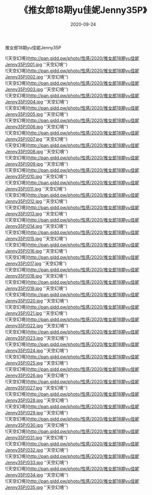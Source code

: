 ﻿---
layout: post
title:  《推女郎18期yu佳妮Jenny35P》
date:   2020-09-24
img: http://pan.gjdd.pw/photo/性感/2020/推女郎18期yu佳妮Jenny35P/000.jpg
categories: [美女, 性感, 泳衣]
---

推女郎18期yu佳妮Jenny35P



![天空幻境](http://pan.gjdd.pw/photo/性感/2020/推女郎18期yu佳妮Jenny35P/001.jpg ''天空幻境'') <br>
![天空幻境](http://pan.gjdd.pw/photo/性感/2020/推女郎18期yu佳妮Jenny35P/002.jpg ''天空幻境'') <br>
![天空幻境](http://pan.gjdd.pw/photo/性感/2020/推女郎18期yu佳妮Jenny35P/003.jpg ''天空幻境'') <br>
![天空幻境](http://pan.gjdd.pw/photo/性感/2020/推女郎18期yu佳妮Jenny35P/004.jpg ''天空幻境'') <br>
![天空幻境](http://pan.gjdd.pw/photo/性感/2020/推女郎18期yu佳妮Jenny35P/005.jpg ''天空幻境'') <br>
![天空幻境](http://pan.gjdd.pw/photo/性感/2020/推女郎18期yu佳妮Jenny35P/006.jpg ''天空幻境'') <br>
![天空幻境](http://pan.gjdd.pw/photo/性感/2020/推女郎18期yu佳妮Jenny35P/007.jpg ''天空幻境'') <br>
![天空幻境](http://pan.gjdd.pw/photo/性感/2020/推女郎18期yu佳妮Jenny35P/008.jpg ''天空幻境'') <br>
![天空幻境](http://pan.gjdd.pw/photo/性感/2020/推女郎18期yu佳妮Jenny35P/009.jpg ''天空幻境'') <br>
![天空幻境](http://pan.gjdd.pw/photo/性感/2020/推女郎18期yu佳妮Jenny35P/010.jpg ''天空幻境'') <br>
![天空幻境](http://pan.gjdd.pw/photo/性感/2020/推女郎18期yu佳妮Jenny35P/011.jpg ''天空幻境'') <br>
![天空幻境](http://pan.gjdd.pw/photo/性感/2020/推女郎18期yu佳妮Jenny35P/012.jpg ''天空幻境'') <br>
![天空幻境](http://pan.gjdd.pw/photo/性感/2020/推女郎18期yu佳妮Jenny35P/013.jpg ''天空幻境'') <br>
![天空幻境](http://pan.gjdd.pw/photo/性感/2020/推女郎18期yu佳妮Jenny35P/014.jpg ''天空幻境'') <br>
![天空幻境](http://pan.gjdd.pw/photo/性感/2020/推女郎18期yu佳妮Jenny35P/015.jpg ''天空幻境'') <br>
![天空幻境](http://pan.gjdd.pw/photo/性感/2020/推女郎18期yu佳妮Jenny35P/016.jpg ''天空幻境'') <br>
![天空幻境](http://pan.gjdd.pw/photo/性感/2020/推女郎18期yu佳妮Jenny35P/017.jpg ''天空幻境'') <br>
![天空幻境](http://pan.gjdd.pw/photo/性感/2020/推女郎18期yu佳妮Jenny35P/018.jpg ''天空幻境'') <br>
![天空幻境](http://pan.gjdd.pw/photo/性感/2020/推女郎18期yu佳妮Jenny35P/019.jpg ''天空幻境'') <br>
![天空幻境](http://pan.gjdd.pw/photo/性感/2020/推女郎18期yu佳妮Jenny35P/020.jpg ''天空幻境'') <br>
![天空幻境](http://pan.gjdd.pw/photo/性感/2020/推女郎18期yu佳妮Jenny35P/021.jpg ''天空幻境'') <br>
![天空幻境](http://pan.gjdd.pw/photo/性感/2020/推女郎18期yu佳妮Jenny35P/022.jpg ''天空幻境'') <br>
![天空幻境](http://pan.gjdd.pw/photo/性感/2020/推女郎18期yu佳妮Jenny35P/023.jpg ''天空幻境'') <br>
![天空幻境](http://pan.gjdd.pw/photo/性感/2020/推女郎18期yu佳妮Jenny35P/024.jpg ''天空幻境'') <br>
![天空幻境](http://pan.gjdd.pw/photo/性感/2020/推女郎18期yu佳妮Jenny35P/025.jpg ''天空幻境'') <br>
![天空幻境](http://pan.gjdd.pw/photo/性感/2020/推女郎18期yu佳妮Jenny35P/026.jpg ''天空幻境'') <br>
![天空幻境](http://pan.gjdd.pw/photo/性感/2020/推女郎18期yu佳妮Jenny35P/027.jpg ''天空幻境'') <br>
![天空幻境](http://pan.gjdd.pw/photo/性感/2020/推女郎18期yu佳妮Jenny35P/028.jpg ''天空幻境'') <br>
![天空幻境](http://pan.gjdd.pw/photo/性感/2020/推女郎18期yu佳妮Jenny35P/029.jpg ''天空幻境'') <br>
![天空幻境](http://pan.gjdd.pw/photo/性感/2020/推女郎18期yu佳妮Jenny35P/030.jpg ''天空幻境'') <br>
![天空幻境](http://pan.gjdd.pw/photo/性感/2020/推女郎18期yu佳妮Jenny35P/031.jpg ''天空幻境'') <br>
![天空幻境](http://pan.gjdd.pw/photo/性感/2020/推女郎18期yu佳妮Jenny35P/032.jpg ''天空幻境'') <br>
![天空幻境](http://pan.gjdd.pw/photo/性感/2020/推女郎18期yu佳妮Jenny35P/033.jpg ''天空幻境'') <br>
![天空幻境](http://pan.gjdd.pw/photo/性感/2020/推女郎18期yu佳妮Jenny35P/034.jpg ''天空幻境'') <br>
![天空幻境](http://pan.gjdd.pw/photo/性感/2020/推女郎18期yu佳妮Jenny35P/035.jpg ''天空幻境'') <br>